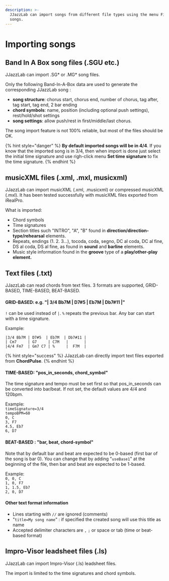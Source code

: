 ```yaml
---
description: >-
  JJazzLab can import songs from different file types using the menu File/Import
  songs.
---
```


# Importing songs

## Band In A Box song files (.SGU etc.)

JJazzLab can import .SG\* or .MG\* song files.

Only the following Band-In-A-Box data are used to generate the corresponding JJazzLab song :

* **song structure**: chorus start, chorus end, number of chorus, tag after, tag start, tag end, 2 bar ending
* **chord symbols**: name, position (including optional push settings), rest/hold/shot settings
* **song settings**: allow push/rest in first/middle/last chorus.

The song import feature is not 100% reliable, but most of the files should be OK.

{% hint style="danger" %}
**By default imported songs will be in 4/4**. If you know that the imported song is in 3/4, then when import is done just select the initial time signature and use righ-click menu **Set time signature** to fix the time signature.
{% endhint %}

## musicXML files (.xml, .mxl, musicxml)

JJazzLab can import musicXML (.xml, .musicxml) or compressed musicXML (.mxl). It has been tested successfully with musicXML files exported from iRealPro.&#x20;

What is imported: &#x20;

* Chord symbols
* Time signatures
* Section titles such "INTRO", "A", "B" found in **direction/direction-type/rehearsal** elements.
* Repeats, endings (1. 2. 3...), tocoda, coda, segno, DC al coda, DC al fine, DS al coda, DS al fine, as found in **sound** and **barline** elements.
* Music style information found in the **groove** type of a **play/other-play element.**



## Text files (.txt)

JJazzLab can read chords from text files. 3 formats are supported, GRID-BASED, TIME-BASED, BEAT-BASED.

#### **GRID-BASED: e.g. "| 3/4 Bb7M | D7#5  | Eb7M | Db7#11 |"**

`!` can be used instead of `|`.  `%` repeats the previous bar. Any bar can start with a time signature.

Example:

`|3/4 Bb7M | D7#5  | Eb7M  | Db7#11 |`\
`| Cm7     | G7     | C7M   |       |`\
`|4/4 Fm7  | Gm7 C7 | %     |  F7M  |`

{% hint style="success" %}
JJazzLab can directly import text files exported from **ChordPulse**.
{% endhint %}

#### **TIME-BASED: "pos\_in\_seconds, chord\_symbol"**

The time signature and tempo must be set first so that pos\_in\_seconds can be converted into bar/beat. If not set, the default values are 4/4 and 120bpm.

Example:\
`timeSignature=3/4`\
`tempoBPM=60`\
`0, C`\
`3, F7`\
`4.5, Eb7`\
`6, D7`

#### **BEAT-BASED : "bar, beat, chord-symbol"**

Note that by default bar and beat are expected to be 0-based (first bar of the song is bar 0). You can change that by adding "`useBase1`" at the beginning of the file, then bar and beat are expected to be 1-based.

Example:\
`0, 0, C`\
`1, 0, F7`\
`1, 1.5, Eb7`\
`2, 0, D7`

#### **Other text format information**

* Lines starting with `//` are ignored (comments)
* "`title=My song name`" : if specified the created song will use this title as name
* Accepted delimiter characters are `,` `;` or space or tab (time or beat-based format)



## Impro-Visor leadsheet files (.ls)

JJazzLab can import Impro-Visor (.ls) leadsheet files.&#x20;

The import is limited to the time signatures and chord symbols.

